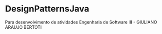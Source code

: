 # DesignPatternsJava
Para desenvolvimento de atividades Engenharia de Software III - GIULIANO ARAUJO BERTOTI
